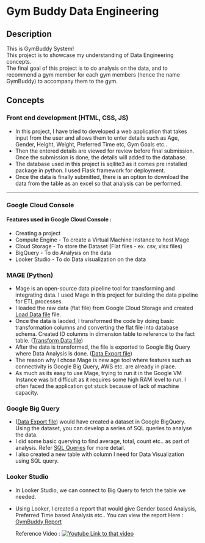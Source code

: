 # Gym Buddy Data Engineering


## Description

This is GymBuddy System! <br />
This project is to showcase my understanding of Data Engineering concepts.
<br />
The final goal of this project is to do analysis on the data, and to recommend a gym member for each gym members (hence the name GymBuddy) to accompany them to the gym.

## Concepts

### Front end development (HTML, CSS, JS)

* In this project, I have tried to developed a web application that takes input from the user and allows them to enter details such as 
Age, Gender, Height, Weight, Preferred Time etc, Gym Goals etc.. <br />
* Then the entered details are viewed for review before final submission. 
Once the submission is done, the details will added to the database. <br />
* The database used in this project is sqllite3 as it comes pre installed package in python.
I used Flask framework for deployment.
* Once the data is finally submitted, there is an option to download the data from the table as an excel so that analysis can be performed.

____

### Google Cloud Console

#### Features used in Google Cloud Console :
  - Creating a project
  - Compute Engine - To create a Virtual Machine Instance to host Mage
  - Cloud Storage - To store the Dataset (Flat files - ex. csv, xlsx files)
  - BigQuery - To do Analysis on the data
  - Looker Studio - To do Data visualization on the data

### MAGE (Python)
  
* Mage is an open-source data pipeline tool for transforming and integrating data. I used Mage in this project for building the data pipeline for ETL processes. 
* I loaded the raw data (flat file) from Google Cloud Storage and created [Load Data file](https://github.com/iam-venkat03/Gym-buddy-data-engineering/blob/main/Mage/data_loaders/playful_breeze.py) file.
* Once the data is laoded, I transformed the code by doing basic transformation columns and converting the flat file into database schema. Created ID columns in dimension table to reference to the fact table. ([Transform Data file](https://github.com/iam-venkat03/Gym-buddy-data-engineering/blob/main/Mage/transformers/datatransform_gymbuddy.py))
* After the data is transformed, the file is exported to Google Big Query where Data Analysis is done. ([Data Export file](https://github.com/iam-venkat03/Gym-buddy-data-engineering/blob/main/Mage/data_exporters/bigqueryload_gymbuddy.py))
* The reason why I chose Mage is new age tool where features such as connectivity is Google Big Query, AWS etc. are already in place.
* As much as its easy to use Mage, trying to run it in the Google VM Instance was bit difficult as it requires some high RAM level to run. I often faced the application got stuck because of lack of machine capacity.

### Google Big Query
  - ([Data Export file](https://github.com/iam-venkat03/Gym-buddy-data-engineering/blob/main/Mage/data_exporters/bigqueryload_gymbuddy.py)) would have created a dataset in Google BigQuery. Using the dataset, you can develop a series of SQL queries to analyse the data.
  - I did some basic querying to find average, total, count etc.. as part of analysis. Refer [SQL Queries](https://github.com/iam-venkat03/Gym-buddy-data-engineering/blob/main/Query_testing.sql) for more detail.
  - I also created a new table with column I need for Data Visualization using SQL query.

### Looker Studio

* In Looker Studio, we can connect to Big Query to fetch the table we needed.
* Using Looker, I created a report that would give Gender based Analysis, Preferred Time based Analysis etc.. You can view the report Here : [GymBuddy Report](https://lookerstudio.google.com/reporting/27e74745-1f7c-4264-9ab5-598c5779e042)

  Reference Video :
  [![Youtube Link to that video](http://img.youtube.com/vi/YOUTUBE_VIDEO_ID_HERE/0.jpg)]([http://www.youtube.com/watch?v=YOUTUBE_VIDEO_ID_HERE](https://www.youtube.com/watch?v=WpQECq5Hx9g&list=PL84EAfzsRsnUzXcAbQsrrm6xia2pSRiO9))
